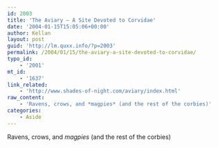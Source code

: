 ```yaml
---
id: 2003
title: 'The Aviary – A Site Devoted to Corvidae'
date: '2004-01-15T15:05:06+00:00'
author: Kellan
layout: post
guid: 'http://lm.quxx.info/?p=2003'
permalink: /2004/01/15/the-aviary-a-site-devoted-to-corvidae/
typo_id:
    - '2001'
mt_id:
    - '1637'
link_related:
    - 'http://www.shades-of-night.com/aviary/index.html'
raw_content:
    - 'Ravens, crows, and *magpies* (and the rest of the corbies)'
categories:
    - Aside
---
```


Ravens, crows, and *magpies* (and the rest of the corbies)